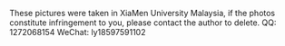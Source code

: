 These pictures were taken in XiaMen University Malaysia, if the photos constitute infringement to you, please contact the author to delete.
QQ: 1272068154    WeChat: ly18597591102
